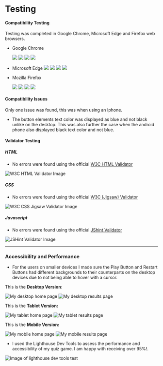 # Testing

#### Compatibility Testing

Testing was completed in Google Chrome, Microsoft Edge and Firefox web browsers.

- Google Chrome

  ![](/documentation-imgs/chrome-home-page-test.webp)
  ![](/documentation-imgs/chrome-game-before-selection-test.webp)
  ![](/documentation-imgs/chrome-game-after-selection-test.webp)
  ![](/documentation-imgs/chrome-results-page-test.webp)

- Microsoft Edge
  ![](/documentation-imgs/ms-edge-home-page-test.webp)
  ![](/documentation-imgs/ms-edge-game-before-selection-test.webp)
  ![](/documentation-imgs/ms-game-section-after-selection.webp)
  ![](/documentation-imgs/ms-edge-results-page-test.webp)

- Mozilla Firefox

  ![](/documentation-imgs/firefox-home-page-test.webp)
  ![](/documentation-imgs/firefox-game-before-selection-test.webp)
  ![](/documentation-imgs/firefox-game-after-selection-test.webp)
  ![](/documentation-imgs/firefox-results-page-test.webp)

#### Compatibility Issues

Only one issue was found, this was when using an Iphone.

- The button elements text color was displayed as blue and not black unlike on the desktop. This was also further the case when the android phone also displayed black text color and not blue.

#### Validator Testing

##### HTML

- No errors were found using the official [W3C HTML Validator](https://validator.w3.org/nu/?doc=https%3A%2F%2Fcjphawes.github.io%2Fmultiple-choice-quiz%2Findex.html)

![W3C HTML Validator Image](documentation-imgs/w3c-html-validator.webp)

##### CSS

- No errors were found using the official [W3C (Jigsaw) Validator](https://jigsaw.w3.org/css-validator/validator?uri=https%3A%2F%2Fcjphawes.github.io%2Fmultiple-choice-quiz%2Fassets%2Fcss%2Fstyle.css&profile=css3svg&usermedium=all&warning=1&vextwarning=&lang=en)

![W3C CSS Jigsaw Validator Image](documentation-imgs/w3c-css-validator.webp)

##### Javascript

- No errors were found using the official [JShint Validator](https://jshint.com/)

![JSHint Validator Image](/documentation-imgs/jshint-validator.webp)

---

### Accessibility and Performance

- For the users on smaller devices I made sure the Play Button and Restart Buttons had different backgrounds to their counterparts on the desktop devices due to not being able to hover with a cursor.

This is the **Desktop Version:**

![My desktop home page](/documentation-imgs/home-page.webp)
![My desktop results page](/documentation-imgs/game-results-section.webp)

This is the **Tablet Version:**

![My tablet home page](/documentation-imgs/tablet-device-home-page.webp)
![My tablet results page](/documentation-imgs/tablet-device-results-page.webp)

This is the **Mobile Version:**

![My mobile home page](/documentation-imgs/mobile-device-home-page.webp)
![My mobile results page](/documentation-imgs/mobile-device-results-page.webp)

- I used the Lighthouse Dev Tools to assess the performance and accessibility of my quiz game. I am happy with receiving over 95%!.

![Image of lighthouse dev tools test](documentation-imgs/lighthouse-perfomance-test.webp)
